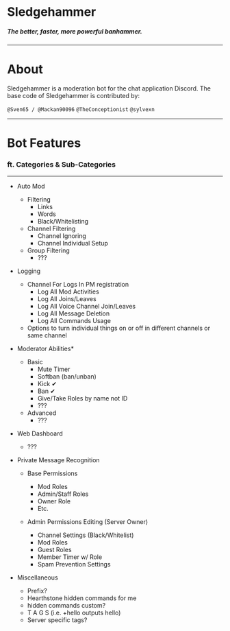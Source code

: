 # Sledgehammer
##### The better, faster, more powerful banhammer.

___

# About
Sledgehammer is a moderation bot for the chat application Discord.
The base code of Sledgehammer is contributed by:

`@Sven65 / @Mackan90096`
`@TheConceptionist`
`@sylvexn`

___

# Bot Features
###    ft. Categories & Sub-Categories

____

- Auto Mod
	- Filtering
   		- Links
   		- Words
   		- Black/Whitelisting
	- Channel Filtering
    	- Channel Ignoring
   		- Channel Individual Setup
	- Group Filtering
   		- ???

- Logging
	- Channel For Logs In PM registration
   		- Log All Mod Activities
   		- Log All Joins/Leaves
   		- Log All Voice Channel Join/Leaves
   		- Log All Message Deletion
  		- Log All Commands Usage
	- Options to turn individual things on or off in different channels or same channel

- Moderator Abilities*
	- Basic
   		- Mute Timer
   		- Softban (ban/unban)
  		- Kick ✔
   		- Ban ✔
   		- Give/Take Roles by name not ID
   		- ???
	- Advanced
   		- ???

- Web Dashboard
	- ???

- Private Message Recognition
	- Base Permissions
   		- Mod Roles
   		- Admin/Staff Roles
   		- Owner Role
   		- Etc.

	- Admin Permissions Editing (Server Owner)
    	- Channel Settings (Black/Whitelist)
    	- Mod Roles
    	- Guest Roles
    	- Member Timer w/ Role
    	- Spam Prevention Settings


- Miscellaneous
	- Prefix?
	- Hearthstone hidden commands for me
	- hidden commands custom?
	- T A G S (i.e. +hello outputs hello)
	- Server specific tags?